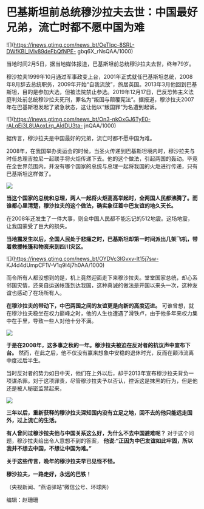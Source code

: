 # 巴基斯坦前总统穆沙拉夫去世：中国最好兄弟，流亡时都不愿中国为难

![](https://inews.gtimg.com/news_bt/OeTlqc-8SRL-DWfKBl_lVlv89deFbQfNPE-
gbq6X_rNsQAA/1000)

当地时间2月5日，据当地媒体报道，巴基斯坦前总统穆沙拉夫去世，终年79岁。

穆沙拉夫1999年10月通过军事政变上台，2001年正式就任巴基斯坦总统，2008年8月辞去总统职务，2009年开始“自我流放”，旅居英国。2013年3月他回到巴基斯坦，目的是参加大选，但被法院禁止参选。2019年12月17日，巴反恐怖主义法庭判处前总统穆沙拉夫死刑，罪名为“叛国与颠覆宪法”。据报道，穆沙拉夫2007年在巴基斯坦发起了紧急状态，这让他以“叛国罪”为名遭到起诉。

![](https://inews.gtimg.com/news_bt/On3-nkOxGJ6TyE0-rALqEi3L8UAoxLrq_AldDU3ta-
jnQAA/1000)

据传言，穆沙拉夫是中国最好的兄弟，流亡时都不愿中国为难。

2008年，在我国举办奥运会的时候，当圣火传递到巴基斯坦境内时，穆沙拉夫与时任总理吉拉尼一起联手将火炬传递下去。他的这个做法，引起两国的轰动。毕竟在全世界范围内，并没有哪个国家的总统与总理一起将我国的火炬进行传递，只有巴基斯坦这样做了。

![](https://inews.gtimg.com/news_bt/Oz7qisBK8f2-e2lBMurI1RWNugdngHBuD3v10OArQ5LaoAA/1000)

**当这个国家的总统和总理，两人一起将火炬高高举起时，全两国人民都沸腾了。而谁都心里清楚，穆沙拉夫的这个做法，确实象征着中巴友谊的地久天长。**

在2008年还发生了一件大事，则全中国人民都不能忘记的512地震。这场地震，让我国蒙受了巨大的损失。

**当地震发生以后，全国人民处于悲痛之时，巴基斯坦却第一时间派出几架飞机，带着救援帐篷和物资来到四川灾区。**

![](https://inews.gtimg.com/news_bt/OYDVc3IGvxv-lt15j7sw-
KJ4d4dUmpCF1V-V1q9I4j7h0AA/1000)

而令所有人都没想到的是，机上竟然迎面走下来穆沙拉夫。堂堂国家总统，却心系邻国灾情，还亲自运送帐篷到达我国，这种真诚的做法是开国以来头一次，这种友谊也感动了在场所有人。

**在穆沙拉夫的带动下，中巴两国之间的友谊更是向新的高度迈进。**
可谁曾想，就在穆沙拉夫稳坐在权力巅峰之时，他的人生也遭遇了滑铁卢，由于他多年来权力集中在手里，导致一些人对他十分不满。

![](https://inews.gtimg.com/news_bt/ONUqpMn7tgrJJWpKG3d9Xj3osbH92hyUJo2KZCxXcyhH0AA/1000)

**于是在2008年，这多事之秋的一年。穆沙拉夫被迫在反对者的抗议声中宣布下台。**
然而，在此之后，他不仅没有赢来想象中安稳的退休时光，反而在颠沛流离中度过后半生。

当时反对者的势力如日中天，他们在上外以后，却于2013年宣布穆沙拉夫背负一项谋杀罪。对于这项罪责，尽管穆沙拉夫予以否认，控诉这是抹黑的行为，但是他还是被人秘密监禁起来，

![](https://inews.gtimg.com/news_bt/OJxHNrh1FipXBF6HeRIuOv6y7mv3O-WGPckL6x3pMDNp8AA/1000)

**三年以后，重新获释的穆沙拉夫深知国内没有立足之地，回不去的他只能远走国外，过上流亡的生活。**

**有人曾问过穆沙拉夫他与中国关系这么好，为什么不去中国避难呢？** 对于这个问题，穆沙拉夫给出令人意想不到的答案，
**他说:“正因为中巴友谊如此牢固，所以我并不想去中国，不想让中国为难。”**

**关于这些传言，晚年的穆沙拉夫早已见怪不怪。**

**穆沙拉夫，一路走好，永远的巴铁！**

（央视新闻、“燕语驿站”微信公号、环球网）

编辑：赵珊珊

